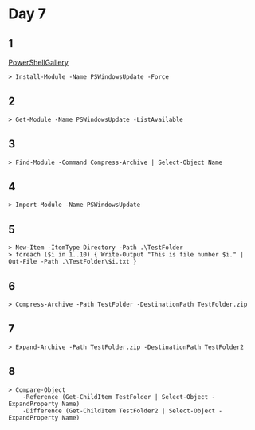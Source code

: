 # Day 7

## 1

[PowerShellGallery](https://www.powershellgallery.com/)

    > Install-Module -Name PSWindowsUpdate -Force

## 2

    > Get-Module -Name PSWindowsUpdate -ListAvailable

## 3

    > Find-Module -Command Compress-Archive | Select-Object Name

## 4

    > Import-Module -Name PSWindowsUpdate

## 5

    > New-Item -ItemType Directory -Path .\TestFolder
    > foreach ($i in 1..10) { Write-Output "This is file number $i." | Out-File -Path .\TestFolder\$i.txt }

## 6

    > Compress-Archive -Path TestFolder -DestinationPath TestFolder.zip

## 7

    > Expand-Archive -Path TestFolder.zip -DestinationPath TestFolder2

## 8

    > Compare-Object
        -Reference (Get-ChildItem TestFolder | Select-Object -ExpandProperty Name)
        -Difference (Get-ChildItem TestFolder2 | Select-Object -ExpandProperty Name)